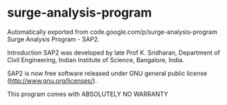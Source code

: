 # surge-analysis-program
Automatically exported from code.google.com/p/surge-analysis-program
Surge Analysis Program - SAP2.

Introduction
SAP2 was developed by late Prof K. Sridharan, Department of Civil Engineering, Indian Institute of Science, Bangalore, India.

SAP2 is now free software released under GNU general public license (http://www.gnu.org/licenses/).

This program comes with ABSOLUTELY NO WARRANTY

